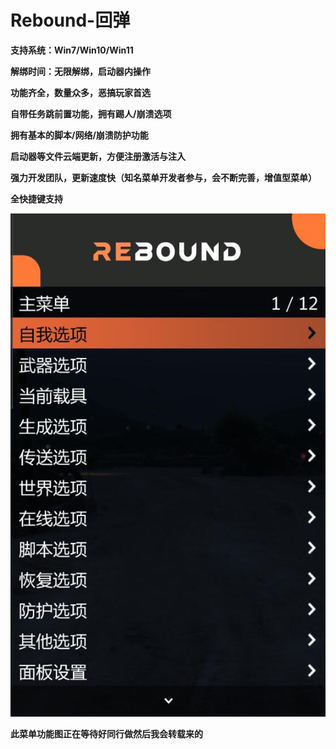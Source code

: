 # Rebound-回弹

**支持系统：Win7/Win10/Win11**

**解绑时间：无限解绑，启动器内操作**

**功能齐全，数量众多，恶搞玩家首选**

**自带任务跳前置功能，拥有踢人/崩溃选项**

**拥有基本的脚本/网络/崩溃防护功能**

**启动器等文件云端更新，方便注册激活与注入**

**强力开发团队，更新速度快（知名菜单开发者参与，会不断完善，增值型菜单）**

**全快捷键支持**

![](../../.gitbook/assets/回弹1.jpg)

**此菜单功能图正在等待好同行做然后我会转载来的**

